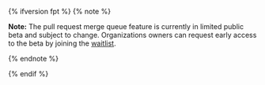 {% ifversion fpt %}
{% note %}

**Note:** The pull request merge queue feature is currently in limited public beta and subject to change.
Organizations owners can request early access to the beta by joining the [waitlist](https://github.com/features/merge-queue/signup).

{% endnote %}

{% endif %}
